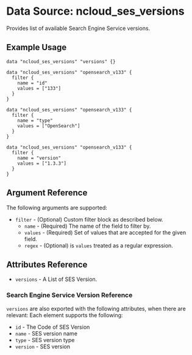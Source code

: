 # Data Source: ncloud_ses_versions

Provides list of available Search Engine Service versions.

## Example Usage

```hcl
data "ncloud_ses_versions" "versions" {}

data "ncloud_ses_versions" "opensearch_v133" {
  filter {
    name = "id"
    values = ["133"]
  }
}

data "ncloud_ses_versions" "opensearch_v133" {
  filter {
    name = "type"
    values = ["OpenSearch"]
  }
}

data "ncloud_ses_versions" "opensearch_v133" {
  filter {
    name = "version"
    values = ["1.3.3"]
  }
}
```

## Argument Reference
The following arguments are supported:

* `filter` - (Optional) Custom filter block as described below.
    * `name` - (Required) The name of the field to filter by.
    * `values` - (Required) Set of values that are accepted for the given field.
    * `regex` - (Optional) is `values` treated as a regular expression.

## Attributes Reference

* `versions` - A List of SES Version.

### Search Engine Service Version Reference
`versions` are also exported with the following attributes, when there are relevant: Each element supports the following:

* `id` - The Code of SES Version
* `name` - SES version name
* `type` - SES version type
* `version` - SES version